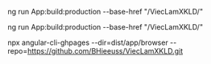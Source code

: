 <!-- Build dist for github -->
ng run App:build:production --base-href "/ViecLamXKLD/"

<!-- Build dist for domain -->
ng run App:build:production --base-href "/ViecLamXKLD/"

<!-- Deploy GitHub -->
npx angular-cli-ghpages --dir=dist/app/browser --repo=https://github.com/BHieeuss/ViecLamXKLD.git 